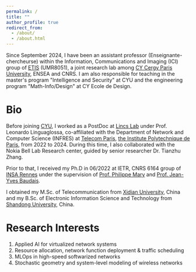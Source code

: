 ```yaml
---
permalink: /
title: ""
author_profile: true
redirect_from: 
  - /about/
  - /about.html
---
```


Since September 2024, I have been an assistant professor (Enseignante-chercheurse)  within the Information, Communications and Imaging (ICI) group of [ETIS](https://www.etis-lab.fr/) (UMR8051), a joint research lab among [CY Cergy Paris University]((https://www.cyu.fr/)), ENSEA and CNRS. I am also responsible for teaching in the master's program "Intelligence and Security" at CYU and the engineering program "Math-Info/Design" at CY Ecole de Design.

Bio
======
Before joining [CYU](https://www.cyu.fr/), I worked as a PostDoc at [Lincs Lab](https://www.lincs.fr/) under Prof. Leonardo Linguaglossa, co-affiliated with the Department of Network and Computer Science (INFRES) at [Telecom Paris](https://www.telecom-paris.fr/en/school/departments/computer-science-networks), [the Institute Polytechnique de Paris](https://www.ip-paris.fr/en), from 2022 to 2024. During this time, I also collaborated with the Nokia Bell Lab Research center, guided by senior researcher Dr. Tianzhu Zhang.


Prior to that,  I received my Ph.D in 06/2022 at IETR, CNRS 6164 group of [INSA Rennes](https://www.insa-rennes.fr/ietr-1.html) under the supervision of [Prof. Philippe Mary](https://pmary.perso.insa-rennes.fr/) and [Prof. Jean-Yves Baudais](http://jeanyves.baudais.free.fr/). 

I obtained my M.Sc. of Telecommunication from [Xidian University](https://www.xidian.edu.cn/), China and my B.Sc. of Electronic Information Science and Technology from [Shandong University](https://www.en.sdu.edu.cn/), China.


Research Interests
======
1. Applied AI for virtualized network systems
2. Resource allocation, network function deployment & traffic scheduling
3. MLOps in high-speed softwarized networks
4. Stochastic geometry and system-level modeling of wireless networks




